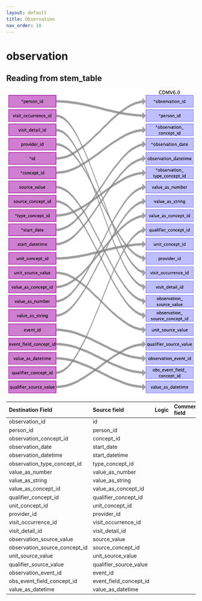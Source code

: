 ```yaml
---
layout: default
title: Observation
nav_order: 10
---
```


# observation

## Reading from stem_table

![](index_files/image14.png)

| Destination Field             | Source field           | Logic | Comment field |
|:------------------------------|:-----------------------|:------|:--------------|
| observation_id                | id                     |       |               |
| person_id                     | person_id              |       |               |
| observation_concept_id        | concept_id             |       |               |
| observation_date              | start_date             |       |               |
| observation_datetime          | start_datetime         |       |               |
| observation_type_concept_id   | type_concept_id        |       |               |
| value_as_number               | value_as_number        |       |               |
| value_as_string               | value_as_string        |       |               |
| value_as_concept_id           | value_as_concept_id    |       |               |
| qualifier_concept_id          | qualifier_concept_id   |       |               |
| unit_concept_id               | unit_concept_id        |       |               |
| provider_id                   | provider_id            |       |               |
| visit_occurrence_id           | visit_occurrence_id    |       |               |
| visit_detail_id               | visit_detail_id        |       |               |
| observation_source_value      | source_value           |       |               |
| observation_source_concept_id | source_concept_id      |       |               |
| unit_source_value             | unit_source_value      |       |               |
| qualifier_source_value        | qualifier_source_value |       |               |
| observation_event_id          | event_id               |       |               |
| obs_event_field_concept_id    | event_field_concept_id |       |               |
| value_as_datetime             | value_as_datetime      |       |               |

